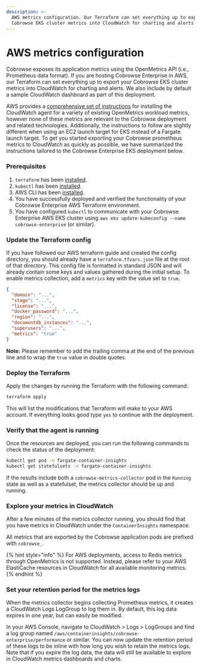 ```yaml
---
description: >-
  AWS metrics configuration. Our Terraform can set everything up to export your
  Cobrowse EKS cluster metrics into CloudWatch for charting and alerts.
---
```


# AWS metrics configuration

Cobrowse exposes its application metrics using the OpenMetrics API (i.e., Prometheus data format). If you are hosting Cobrowse Enterprise in AWS, our Terraform can set everything up to export your Cobrowse EKS cluster metrics into CloudWatch for charting and alerts. We also include by default a sample CloudWatch dashboard as part of this deployment.

AWS provides a [comprehensive set of instructions](https://docs.aws.amazon.com/AmazonCloudWatch/latest/monitoring/ContainerInsights-Prometheus-Setup.html) for installing the CloudWatch agent for a variety of existing OpenMetrics workload metrics, however none of these metrics are relevant to the Cobrowse deployment and related technologies. Additionally, the instructions to follow are slightly different when using an EC2 launch target for EKS instead of a Fargate launch target. To get you started exporting your Cobrowse prometheus metrics to CloudWatch as quickly as possible, we have summarized the instructions tailored to the Cobrowse Enterprise EKS deployment below.

### Prerequisites

1. `terraform` has been [installed](https://www.terraform.io/).
2. `kubectl` has been [installed](https://kubernetes.io/docs/tasks/tools/).
3. AWS CLI has been [installed](https://docs.aws.amazon.com/cli/latest/userguide/getting-started-install.html).
4. You have successfully deployed and verified the functionality of your Cobrowse Enterprise AWS Terraform environment.
5. You have configured `kubectl` to communicate with your Cobrowse Enterprise AWS EKS cluster using `aws eks update-kubeconfig --name cobrowse-enterprise` (or similar).

### Update the Terraform config

If you have followed our AWS terraform guide and created the config directory, you should already have a `terraform.tfvars.json` file at the root of that directory. This config file is formatted in standard JSON and will already contain some keys and values gathered during the initial setup. To enable metrics collection, add a `metrics` key with the value set to `true`.

```json
{
  "domain": "...",
  "stage": "...",
  "license": "...",
  "docker_password": "...",
  "region": "...",
  "documentdb_instances": "...",
  "superusers": "...",
  "metrics": "true"
}
```

**Note:** Please remember to add the trailing comma at the end of the previous line and to wrap the `true` value in double quotes.

### Deploy the Terraform

Apply the changes by running the Terraform with the following command:

```bash
terraform apply
```

This will list the modifications that Terraform will make to your AWS account. If everything looks good type `yes` to continue with the deployment.

### Verify that the agent is running

Once the resources are deployed, you can run the following commands to check the status of the deployment:

```bash
kubectl get pod -n fargate-container-insights
kubectl get statefulsets -n fargate-container-insights
```

If the results include both a `cobrowse-metrics-collector` pod in the `Running` state as well as a statefulset, the metrics collector should be up and running.

### Explore your metrics in CloudWatch

After a few minutes of the metrics collector running, you should find that you have metrics in CloudWatch under the `ContainerInsights` namespace.

All metrics that are exported by the Cobrowse application pods are prefixed with `cobrowse_`.

{% hint style="info" %}
For AWS deployments, access to Redis metrics through OpenMetrics is not supported. Instead, please refer to your AWS ElastiCache resources in CloudWatch for all available monitoring metrics.
{% endhint %}

### Set your retention period for the metrics logs

When the metrics collector begins collecting Prometheus metrics, it creates a CloudWatch Logs LogGroup to log them in. By default, this log data expires in one year, but can easily be modified.

In your AWS Console, navigate to CloudWatch > Logs > LogGroups and find a log group named `/aws/containerinsights/cobrowse-enterprise/performance` or similar. You can now update the retention period of these logs to be inline with how long you wish to retain the metrics logs. Note that if you expire the log data, the data will still be available to explore in CloudWatch metrics dashboards and charts.
